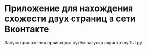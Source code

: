 # Приложение для нахождения схожести двух страниц в сети Вконтакте
 
Запуск приложения происходит путём запуска скрипта myGUI.py
